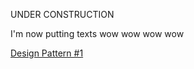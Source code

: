 UNDER CONSTRUCTION


I'm now putting texts wow wow wow wow

[Design Pattern #1](https://leonhndsu.github.io/hp.html)
